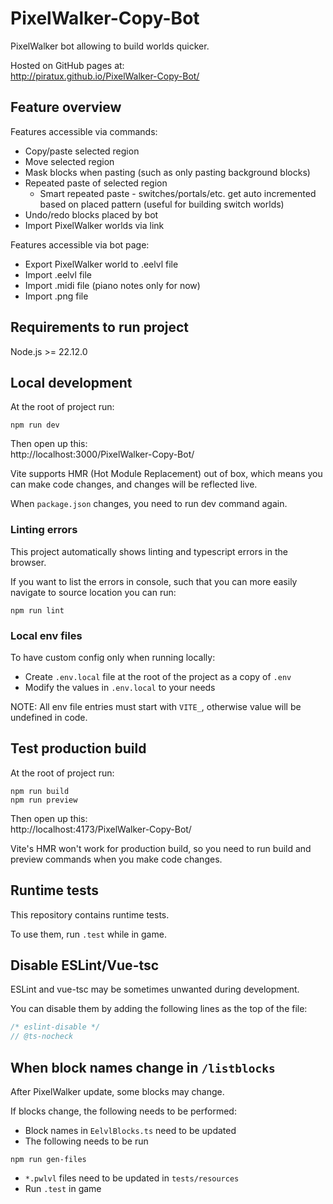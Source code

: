 # PixelWalker-Copy-Bot

PixelWalker bot allowing to build worlds quicker.

Hosted on GitHub pages at:\
http://piratux.github.io/PixelWalker-Copy-Bot/

## Feature overview

Features accessible via commands:

- Copy/paste selected region
- Move selected region
- Mask blocks when pasting (such as only pasting background blocks)
- Repeated paste of selected region
  - Smart repeated paste - switches/portals/etc. get auto incremented based on placed pattern (useful for building
    switch worlds)
- Undo/redo blocks placed by bot
- Import PixelWalker worlds via link

Features accessible via bot page:

- Export PixelWalker world to .eelvl file
- Import .eelvl file
- Import .midi file (piano notes only for now)
- Import .png file

## Requirements to run project

Node.js >= 22.12.0

## Local development

At the root of project run:

```
npm run dev
```

Then open up this:\
http://localhost:3000/PixelWalker-Copy-Bot/

Vite supports HMR (Hot Module Replacement) out of box, which means you can make code changes, and changes will be
reflected live.

When `package.json` changes, you need to run dev command again.

### Linting errors

This project automatically shows linting and typescript errors in the browser.

If you want to list the errors in console, such that you can more easily navigate to source location you can run:

```
npm run lint
```

### Local env files

To have custom config only when running locally:

- Create `.env.local` file at the root of the project as a copy of `.env`
- Modify the values in `.env.local` to your needs

NOTE: All env file entries must start with `VITE_`, otherwise value will be undefined in code.

## Test production build

At the root of project run:

```
npm run build
npm run preview
```

Then open up this:\
http://localhost:4173/PixelWalker-Copy-Bot/

Vite's HMR won't work for production build, so you need to run build and preview commands when you make code changes.

## Runtime tests

This repository contains runtime tests.

To use them, run `.test` while in game.

## Disable ESLint/Vue-tsc

ESLint and vue-tsc may be sometimes unwanted during development.

You can disable them by adding the following lines as the top of the file:

```ts
/* eslint-disable */
// @ts-nocheck
```

## When block names change in `/listblocks`

After PixelWalker update, some blocks may change.

If blocks change, the following needs to be performed:

- Block names in `EelvlBlocks.ts` need to be updated
- The following needs to be run

```
npm run gen-files
```



- `*.pwlvl` files need to be updated in `tests/resources`
- Run `.test` in game
